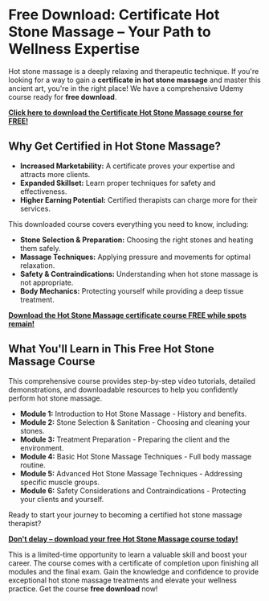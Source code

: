 # Free Download: Certificate Hot Stone Massage – Your Path to Wellness Expertise

Hot stone massage is a deeply relaxing and therapeutic technique. If you're looking for a way to gain a **certificate in hot stone massage** and master this ancient art, you're in the right place! We have a comprehensive Udemy course ready for **free download**.

[**Click here to download the Certificate Hot Stone Massage course for FREE!**](https://udemywork.com/certificate-hot-stone-massage)

## Why Get Certified in Hot Stone Massage?

*   **Increased Marketability:** A certificate proves your expertise and attracts more clients.
*   **Expanded Skillset:** Learn proper techniques for safety and effectiveness.
*   **Higher Earning Potential:** Certified therapists can charge more for their services.

This downloaded course covers everything you need to know, including:

*   **Stone Selection & Preparation:** Choosing the right stones and heating them safely.
*   **Massage Techniques:** Applying pressure and movements for optimal relaxation.
*   **Safety & Contraindications:** Understanding when hot stone massage is not appropriate.
*   **Body Mechanics:** Protecting yourself while providing a deep tissue treatment.

[**Download the Hot Stone Massage certificate course FREE while spots remain!**](https://udemywork.com/certificate-hot-stone-massage)

## What You'll Learn in This Free Hot Stone Massage Course

This comprehensive course provides step-by-step video tutorials, detailed demonstrations, and downloadable resources to help you confidently perform hot stone massage.

*   **Module 1:** Introduction to Hot Stone Massage - History and benefits.
*   **Module 2:** Stone Selection & Sanitation - Choosing and cleaning your stones.
*   **Module 3:** Treatment Preparation - Preparing the client and the environment.
*   **Module 4:** Basic Hot Stone Massage Techniques - Full body massage routine.
*   **Module 5:** Advanced Hot Stone Massage Techniques - Addressing specific muscle groups.
*   **Module 6:** Safety Considerations and Contraindications - Protecting your clients and yourself.

Ready to start your journey to becoming a certified hot stone massage therapist?

[**Don't delay – download your free Hot Stone Massage course today!**](https://udemywork.com/certificate-hot-stone-massage)

This is a limited-time opportunity to learn a valuable skill and boost your career. The course comes with a certificate of completion upon finishing all modules and the final exam. Gain the knowledge and confidence to provide exceptional hot stone massage treatments and elevate your wellness practice. Get the course **free download** now!
